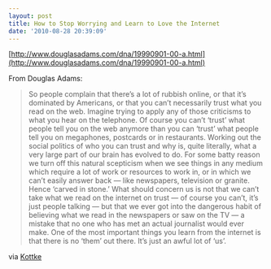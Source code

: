 ```yaml
---
layout: post
title: How to Stop Worrying and Learn to Love the Internet
date: '2010-08-28 20:39:09'
---
```


[http://www.douglasadams.com/dna/19990901-00-a.html](http://www.douglasadams.com/dna/19990901-00-a.html)

From Douglas Adams:

> So people complain that there’s a lot of rubbish online, or that it’s dominated by Americans, or that you can’t necessarily trust what you read on the web. Imagine trying to apply any of those criticisms to what you hear on the telephone. Of course you can’t ‘trust’ what people tell you on the web anymore than you can ‘trust’ what people tell you on megaphones, postcards or in restaurants. Working out the social politics of who you can trust and why is, quite literally, what a very large part of our brain has evolved to do. For some batty reason we turn off this natural scepticism when we see things in any medium which require a lot of work or resources to work in, or in which we can’t easily answer back — like newspapers, television or granite. Hence ‘carved in stone.’ What should concern us is not that we can’t take what we read on the internet on trust — of course you can’t, it’s just people talking — but that we ever got into the dangerous habit of believing what we read in the newspapers or saw on the TV — a mistake that no one who has met an actual journalist would ever make. One of the most important things you learn from the internet is that there is no ‘them’ out there. It’s just an awful lot of ‘us’.

via [Kottke](http://kottke.org/10/05/how-to-stop-worrying-and-learn-to-love-the-internet)